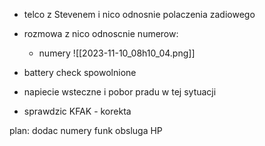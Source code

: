 - telco z Stevenem i nico odnosnie polaczenia zadiowego
- rozmowa z nico odnoscnie numerow:
	- numery
	![[2023-11-10_08h10_04.png]]

- battery check spowolnione
- napiecie wsteczne i pobor pradu w tej sytuacji
- sprawdzic KFAK - korekta


plan:
dodac numery funk
obsluga HP
